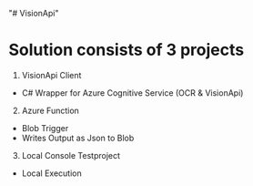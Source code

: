 "# VisionApi" 

# Solution consists of 3 projects

1. VisionApi Client
  * C# Wrapper for Azure Cognitive Service (OCR & VisionApi)
2. Azure Function 
  * Blob Trigger
  * Writes Output as Json to Blob
3. Local Console Testproject
  * Local Execution
